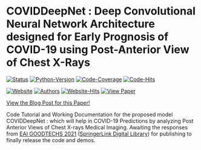 # COVIDDeepNet : Deep Convolutional Neural Network Architecture designed for Early Prognosis of COVID-19 using Post-Anterior View of Chest X-Rays


[![Status](https://img.shields.io/badge/status-under--development-blue)](https://github.com/khanfarhan10/COVIDDeepNet)
[![Python-Version](https://img.shields.io/badge/python-3.6.9%2B-red)](https://www.python.org/downloads/)
[![Code-Coverage](https://img.shields.io/badge/coverage-100%25-lime)](https://github.com/khanfarhan10/COVIDDeepNet)
[![Code-Hits](https://hitcounter.pythonanywhere.com/count/tag.svg?url=https%3A%2F%2Fgithub.com%2Fkhanfarhan10%2FCOVIDDeepNet%2F)](https://github.com/khanfarhan10/COVIDDeepNet)


[![Website](https://img.shields.io/badge/tutorial-website-cyan)](https://khanfarhan10.github.io/research/COVIDDEEPNET/)
[![Authors](https://img.shields.io/badge/authors-view-orange)](https://khanfarhan10.github.io/research/COVIDDEEPNET_AUTHORS/)
[![Website-Hits](https://hitcounter.pythonanywhere.com/count/tag.svg?url=https%3A%2F%2Fkhanfarhan10.github.io%2Fresearch%2FCOVIDDEEPNET%2F)](https://khanfarhan10.github.io/research/COVIDDEEPNET/)
[![View Paper](https://img.shields.io/badge/research%20paper-Springer-brightgreen)](https://link.springer.com/chapter/10.1007/978-981-19-1657-1_5#chapter-info)
<!--EAI GOODTECHS 2021-->
[View the Blog Post for this Paper!](https://khanfarhan10.github.io/research/COVIDDEEPNET/)

Code Tutorial and Working Documentation for the proposed model COVIDDeepNet : which will help in COVID-19 Predictions by analyzing Post Anterior Views of Chest X-rays Medical Imaging. Awaiting the responses from [EAI GOODTECHS 2021](https://goodtechs.eai-conferences.org/2021/) ([SpringerLink Digital Library](https://link.springer.com/)) for publishing to finally release the code and demos. 

